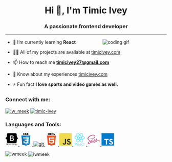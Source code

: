 <h1 align="center">Hi 👋, I'm Timic Ivey</h1>
<h3 align="center">A passionate frontend developer</h3>
<hr></hr>
<img align="right" alt="coding gif" width="200" src="[[https://vsgif.com/gif/3126091](https://i.gifer.com/fetch/w300-preview/1a/1a1925b1de116058e74cecebbce92eb6.gif)](https://opensea.io/assets/matic/0x2953399124f0cbb46d2cbacd8a89cf0599974963/86173193901160515972084982170544104041290069541789401707310940591180625215489/)](https://giphy.com/gifs/computador-gu-tecnology-bGgsc5mWoryfgKBx1u)">

- 🌱 I’m currently learning **React**

- 👨‍💻 All of my projects are available at [timicivey.com](timicivey.com)

- 📫 How to reach me **timicivey27@gmail.com**

- 📄 Know about my experiences [timicivey.com](timicivey.com)

- ⚡ Fun fact **I love sports and video games as well.**

<h3 align="left">Connect with me:</h3>
<p align="left">
<a href="https://twitter.com/lw_meek" target="blank"><img align="center" src="https://raw.githubusercontent.com/rahuldkjain/github-profile-readme-generator/master/src/images/icons/Social/twitter.svg" alt="lw_meek" height="30" width="40" /></a>
<a href="https://linkedin.com/in/timic-ivey" target="blank"><img align="center" src="https://raw.githubusercontent.com/rahuldkjain/github-profile-readme-generator/master/src/images/icons/Social/linked-in-alt.svg" alt="timic-ivey" height="30" width="40" /></a>
</p>

<h3 align="left">Languages and Tools:</h3>
<p align="left"> <a href="https://getbootstrap.com" target="_blank" rel="noreferrer"> <img src="https://raw.githubusercontent.com/devicons/devicon/master/icons/bootstrap/bootstrap-plain-wordmark.svg" alt="bootstrap" width="40" height="40"/> </a> <a href="https://www.w3schools.com/css/" target="_blank" rel="noreferrer"> <img src="https://raw.githubusercontent.com/devicons/devicon/master/icons/css3/css3-original-wordmark.svg" alt="css3" width="40" height="40"/> </a> <a href="https://git-scm.com/" target="_blank" rel="noreferrer"> <img src="https://www.vectorlogo.zone/logos/git-scm/git-scm-icon.svg" alt="git" width="40" height="40"/> </a> <a href="https://www.w3.org/html/" target="_blank" rel="noreferrer"> <img src="https://raw.githubusercontent.com/devicons/devicon/master/icons/html5/html5-original-wordmark.svg" alt="html5" width="40" height="40"/> </a> <a href="https://developer.mozilla.org/en-US/docs/Web/JavaScript" target="_blank" rel="noreferrer"> <img src="https://raw.githubusercontent.com/devicons/devicon/master/icons/javascript/javascript-original.svg" alt="javascript" width="40" height="40"/> </a> <a href="https://reactjs.org/" target="_blank" rel="noreferrer"> <img src="https://raw.githubusercontent.com/devicons/devicon/master/icons/react/react-original-wordmark.svg" alt="react" width="40" height="40"/> </a> <a href="https://sass-lang.com" target="_blank" rel="noreferrer"> <img src="https://raw.githubusercontent.com/devicons/devicon/master/icons/sass/sass-original.svg" alt="sass" width="40" height="40"/> </a> <a href="https://www.typescriptlang.org/" target="_blank" rel="noreferrer"> <img src="https://raw.githubusercontent.com/devicons/devicon/master/icons/typescript/typescript-original.svg" alt="typescript" width="40" height="40"/> </a> </p>

<p><img align="left" src="https://github-readme-stats.vercel.app/api/top-langs?username=lwmeek&show_icons=true&locale=en&layout=compact" alt="lwmeek" /></p>

<p>&nbsp;<img align="center" src="https://github-readme-stats.vercel.app/api?username=lwmeek&show_icons=true&theme=cobalt&locale=en" alt="lwmeek" /></p>


